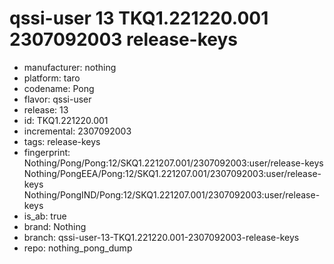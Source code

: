 # qssi-user 13 TKQ1.221220.001 2307092003 release-keys
- manufacturer: nothing
- platform: taro
- codename: Pong
- flavor: qssi-user
- release: 13
- id: TKQ1.221220.001
- incremental: 2307092003
- tags: release-keys
- fingerprint: Nothing/Pong/Pong:12/SKQ1.221207.001/2307092003:user/release-keys
Nothing/PongEEA/Pong:12/SKQ1.221207.001/2307092003:user/release-keys
Nothing/PongIND/Pong:12/SKQ1.221207.001/2307092003:user/release-keys
- is_ab: true
- brand: Nothing
- branch: qssi-user-13-TKQ1.221220.001-2307092003-release-keys
- repo: nothing_pong_dump
